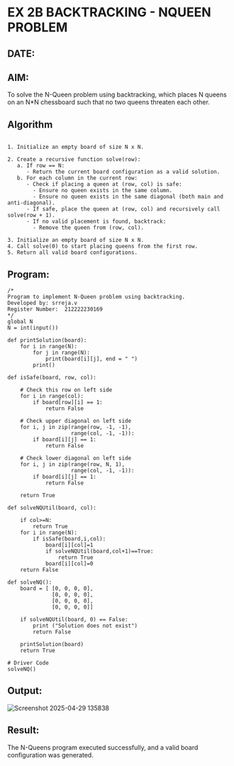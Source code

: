 # EX 2B BACKTRACKING - NQUEEN PROBLEM
## DATE:
## AIM:
To solve the N-Queen problem using backtracking, which places N queens on an N*N chessboard such that no two queens threaten each other.


## Algorithm
```

1. Initialize an empty board of size N x N.

2. Create a recursive function solve(row):
   a. If row == N:
      - Return the current board configuration as a valid solution.
   b. For each column in the current row:
      - Check if placing a queen at (row, col) is safe:
        - Ensure no queen exists in the same column.
        - Ensure no queen exists in the same diagonal (both main and anti-diagonal).
      - If safe, place the queen at (row, col) and recursively call solve(row + 1).
      - If no valid placement is found, backtrack:
        - Remove the queen from (row, col).

3. Initialize an empty board of size N x N.
4. Call solve(0) to start placing queens from the first row.
5. Return all valid board configurations.
```
## Program:
```
/*
Program to implement N-Queen problem using backtracking.
Developed by: srreja.v
Register Number:  212222230169
*/
global N
N = int(input())
 
def printSolution(board):
    for i in range(N):
        for j in range(N):
            print(board[i][j], end = " ")
        print()
 
def isSafe(board, row, col):
 
    # Check this row on left side
    for i in range(col):
        if board[row][i] == 1:
            return False
 
    # Check upper diagonal on left side
    for i, j in zip(range(row, -1, -1),
                    range(col, -1, -1)):
        if board[i][j] == 1:
            return False
 
    # Check lower diagonal on left side
    for i, j in zip(range(row, N, 1),
                    range(col, -1, -1)):
        if board[i][j] == 1:
            return False
 
    return True
 
def solveNQUtil(board, col):
     
    if col>=N:
        return True
    for i in range(N):
        if isSafe(board,i,col):
            board[i][col]=1
            if solveNQUtil(board,col+1)==True:
                return True
            board[i][col]=0
    return False
      
def solveNQ():
    board = [ [0, 0, 0, 0],
              [0, 0, 0, 0],
              [0, 0, 0, 0],
              [0, 0, 0, 0]]
              
    if solveNQUtil(board, 0) == False:
        print ("Solution does not exist")
        return False
 
    printSolution(board)
    return True
 
# Driver Code
solveNQ()

```

## Output:
![Screenshot 2025-04-29 135838](https://github.com/user-attachments/assets/b61db434-8cbe-4322-878b-b17078594eae)



## Result:
The N-Queens program executed successfully, and a valid board configuration was generated.
